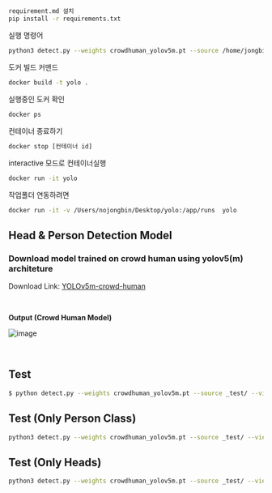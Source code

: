 ##

```bash
requirement.md 설치
pip install -r requirements.txt
```

실행 명령어

```bash
python3 detect.py --weights crowdhuman_yolov5m.pt --source /home/jongbin/Desktop/cctv/12/2024-05-11 --person
```

도커 빌드 커맨드

```bash
docker build -t yolo .
```

실행중인 도커 확인

```bash
docker ps
```

컨테이너 종료하기

```bash
docker stop [컨테이너 id]
```

interactive 모드로 컨테이너실행

```bash
docker run -it yolo
```

작업폴더 연동하려면

```bash
docker run -it -v /Users/nojongbin/Desktop/yolo:/app/runs  yolo
```

## Head & Person Detection Model

### Download model trained on crowd human using yolov5(m) architeture

Download Link: [YOLOv5m-crowd-human](https://drive.google.com/file/d/1gglIwqxaH2iTvy6lZlXuAcMpd_U0GCUb/view?usp=sharing)

<br/>

**Output (Crowd Human Model)**

![image](https://drive.google.com/uc?export=view&id=1ZOhDBRXj-Ra0vPL7iG6lrxCWAFhJTAti)

<br/>

## Test

```bash
$ python detect.py --weights crowdhuman_yolov5m.pt --source _test/ --view-img

```

## Test (Only Person Class)

```bash
python3 detect.py --weights crowdhuman_yolov5m.pt --source _test/ --view-img  --person
```

## Test (Only Heads)

```bash
python3 detect.py --weights crowdhuman_yolov5m.pt --source _test/ --view-img  --heads
```
